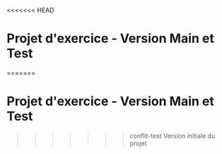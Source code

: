 <<<<<<< HEAD
# Projet d'exercice - Version Main et Test
=======
# Projet d'exercice - Version Main et Test
>>>>>>> conflit-test
Version initiale du projet
